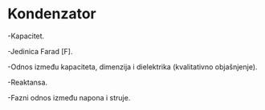 # Kondenzator

-Kapacitet.

-Jedinica Farad [F].

-Odnos između kapaciteta, dimenzija i dielektrika (kvalitativno objašnjenje).

-Reaktansa.

-Fazni odnos između napona i struje.

